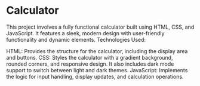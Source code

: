 # Calculator
This project involves a fully functional calculator built using HTML, CSS, and JavaScript. It features a sleek, modern design with user-friendly functionality and dynamic elements.
Technologies Used:

HTML: Provides the structure for the calculator, including the display area and buttons.
CSS: Styles the calculator with a gradient background, rounded corners, and responsive design. It also includes dark mode support to switch between light and dark themes.
JavaScript: Implements the logic for input handling, display updates, and calculation operations.
